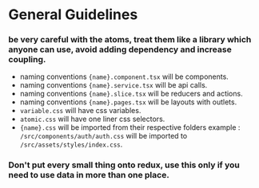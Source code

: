 
# General Guidelines
### be very careful with the atoms, treat them like a library which anyone can use, avoid adding dependency and increase coupling.
- naming conventions `{name}.component.tsx` will be components.
- naming conventions `{name}.service.tsx` will be api calls.
- naming conventions `{name}.slice.tsx` will be reducers and actions.
- naming conventions `{name}.pages.tsx` will be layouts with outlets.
- `variable.css` will have css variables.
- `atomic.css` will have one liner css selectors.
- `{name}.css` will be imported from their respective folders example : `/src/components/auth/auth.css` will be imported to `/src/assets/styles/index.css`.
### Don't put every small thing onto redux, use this only if you need to use data in more than one place. 